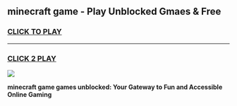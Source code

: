 
## minecraft game - Play Unblocked Gmaes & Free
<h3>
<a href="https://premium.freeplayer.one?title=minecraft_game&ref=19F">CLICK TO PLAY</a></h3>
<hr>

<h3>
<a href="https://premium.freeplayer.one?title=minecraft_game&ref=19F">CLICK 2 PLAY</a>
  
</h3>

<a href="https://premium.freeplayer.one?title=minecraft_game&ref=19F/"><img src="https://clearcache.store/games.png"></a>


**minecraft game games unblocked: Your Gateway to Fun and Accessible Online Gaming**
